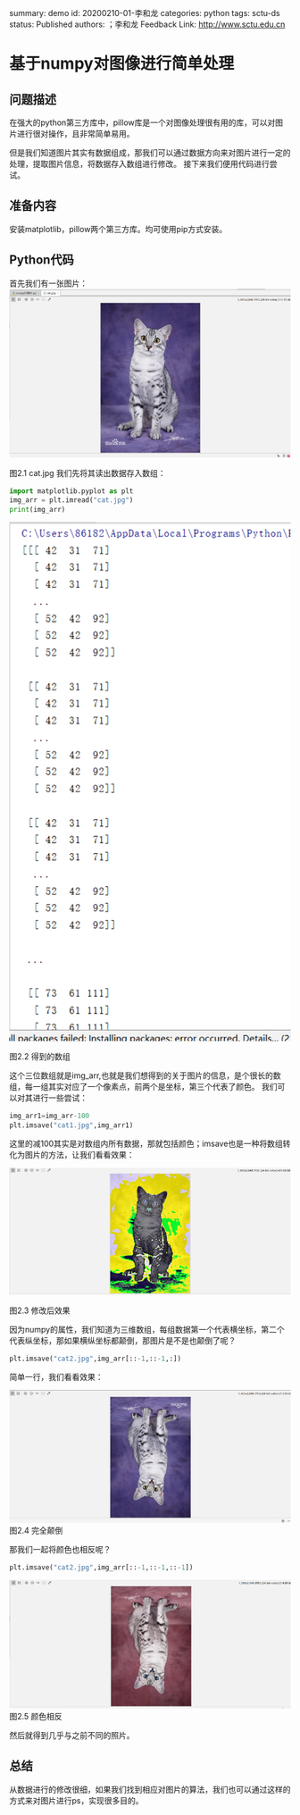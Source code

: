 summary: demo
id: 20200210-01-李和龙
categories: python
tags: sctu-ds
status: Published 
authors: ；李和龙
Feedback Link: http://www.sctu.edu.cn

# 基于numpy对图像进行简单处理
## 问题描述
在强大的python第三方库中，pillow库是一个对图像处理很有用的库，可以对图片进行很对操作，且非常简单易用。

但是我们知道图片其实有数据组成，那我们可以通过数据方向来对图片进行一定的处理，提取图片信息，将数据存入数组进行修改。
接下来我们便用代码进行尝试。

## 准备内容

安装matplotlib，pillow两个第三方库。均可使用pip方式安装。

## Python代码

首先我们有一张图片：
![](assets/20200210-01-李和龙-1.png)
 
图2.1 cat.jpg
我们先将其读出数据存入数组：

```python
import matplotlib.pyplot as plt
img_arr = plt.imread("cat.jpg")
print(img_arr)
```

![](assets/20200210-01-李和龙-2.png)

图2.2 得到的数组

这个三位数组就是img_arr,也就是我们想得到的关于图片的信息，是个很长的数组，每一组其实对应了一个像素点，前两个是坐标，第三个代表了颜色。
我们可以对其进行一些尝试：
```python
img_arr1=img_arr-100
plt.imsave("cat1.jpg",img_arr1)
```
这里的减100其实是对数组内所有数据，那就包括颜色；imsave也是一种将数组转化为图片的方法，让我们看看效果：

![](assets/20200210-01-李和龙-3.png)

图2.3 修改后效果

因为numpy的属性，我们知道为三维数组，每组数据第一个代表横坐标，第二个代表纵坐标，那如果横纵坐标都颠倒，那图片是不是也颠倒了呢？
```python
plt.imsave("cat2.jpg",img_arr[::-1,::-1,:])
```
简单一行，我们看看效果：
 
 ![](assets/20200210-01-李和龙-4.png)
图2.4 完全颠倒

那我们一起将颜色也相反呢？
```python
plt.imsave("cat2.jpg",img_arr[::-1,::-1,::-1])
 ```

![](assets/20200210-01-李和龙-5.png)
图2.5 颜色相反

然后就得到几乎与之前不同的照片。
## 总结
从数据进行的修改很细，如果我们找到相应对图片的算法，我们也可以通过这样的方式来对图片进行ps，实现很多目的。

